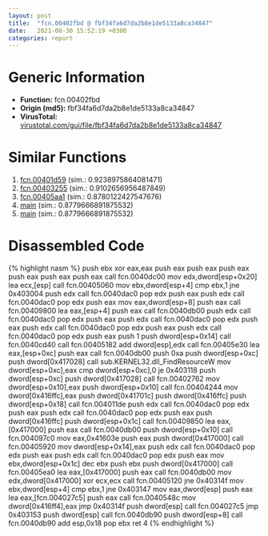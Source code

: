 ```yaml
---
layout: post
title:  "fcn.00402fbd @ fbf34fa6d7da2b8e1de5133a8ca34847"
date:   2021-08-30 15:52:19 +0300
categories: report
---
```


# Generic Information
- **Function:** fcn.00402fbd
- **Origin (md5):** fbf34fa6d7da2b8e1de5133a8ca34847
- **VirusTotal:** [virustotal.com/gui/file/fbf34fa6d7da2b8e1de5133a8ca34847][virustotal_ref]



# Similar Functions

1. [fcn.00401d59][similar_1_ref] (sim.: 0.9238975864081471)
2. [fcn.00403255][similar_2_ref] (sim.: 0.9102656956487849)
3. [fcn.00405aa1][similar_3_ref] (sim.: 0.8780122427547676)
4. [main][similar_4_ref] (sim.: 0.8779666891875532)
5. [main][similar_5_ref] (sim.: 0.8779666891875532)


# Disassembled Code

{% highlight nasm %}
push ebx
xor eax,eax
push eax
push eax
push eax
push eax
push eax
push eax
call fcn.0040dc00
mov edx,dword[esp+0x20]
lea ecx,[esp]
call fcn.00405060
mov ebx,dword[esp+4]
cmp ebx,1
jne 0x403004
push edx
call fcn.0040dac0
pop edx
push eax
push edx
call fcn.0040dac0
pop edx
push eax
mov eax,dword[esp+8]
push eax
call fcn.00409800
lea eax,[esp+4]
push eax
call fcn.0040db00
push edx
call fcn.0040dac0
pop edx
push eax
push edx
call fcn.0040dac0
pop edx
push eax
push edx
call fcn.0040dac0
pop edx
push eax
push edx
call fcn.0040dac0
pop edx
push eax
push 1
push dword[esp+0x14]
call fcn.0040cd40
call fcn.00405182
add dword[esp],edx
call fcn.00405e30
lea eax,[esp+0xc]
push eax
call fcn.0040db00
push 0xa
push dword[esp+0xc]
push dword[0x417028]
call sub.KERNEL32.dll_FindResourceW
mov dword[esp+0xc],eax
cmp dword[esp+0xc],0
je 0x403118
push dword[esp+0xc]
push dword[0x417028]
call fcn.00402762
mov dword[esp+0x10],eax
push dword[esp+0x10]
call fcn.00404244
mov dword[0x416ffc],eax
push dword[0x41701c]
push dword[0x416ffc]
push dword[esp+0x18]
call fcn.004011de
push edx
call fcn.0040dac0
pop edx
push eax
push edx
call fcn.0040dac0
pop edx
push eax
push dword[0x416ffc]
push dword[esp+0x1c]
call fcn.00409850
lea eax,[0x417000]
push eax
call fcn.0040db00
push dword[esp+0x10]
call fcn.004097c0
mov eax,0x41603e
push eax
push dword[0x417000]
call fcn.00405920
mov dword[esp+0x14],eax
push edx
call fcn.0040dac0
pop edx
push eax
push edx
call fcn.0040dac0
pop edx
push eax
mov ebx,dword[esp+0x1c]
dec ebx
push ebx
push dword[0x417000]
call fcn.00405ea0
lea eax,[0x417000]
push eax
call fcn.0040db00
mov edx,dword[0x417000]
xor ecx,ecx
call fcn.00405120
jne 0x40314f
mov ebx,dword[esp+4]
cmp ebx,1
jne 0x403147
mov eax,dword[esp]
push eax
lea eax,[fcn.004027c5]
push eax
call fcn.0040548c
mov dword[0x416ff4],eax
jmp 0x40314f
push dword[esp]
call fcn.004027c5
jmp 0x403153
push dword[esp]
call fcn.0040db90
push dword[esp+8]
call fcn.0040db90
add esp,0x18
pop ebx
ret 4
{% endhighlight %}


[similar_1_ref]: /report/fcn.00401d59@fbf34fa6d7da2b8e1de5133a8ca34847
[similar_2_ref]: /report/fcn.00403255@fbf34fa6d7da2b8e1de5133a8ca34847
[similar_3_ref]: /report/fcn.00405aa1@e38ba004520fa1a86a35b63e8d5843ef
[similar_4_ref]: /report/main@c0371bf2f84d37acabd30e547b4cc5fa
[similar_5_ref]: /report/main@d701bfe1b2c669cec1fe384fdc108bfb
[virustotal_ref]: https://www.virustotal.com/gui/file/fbf34fa6d7da2b8e1de5133a8ca34847
